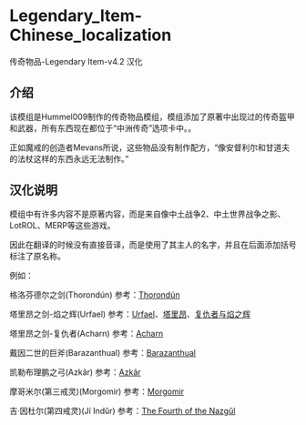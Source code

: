 # Legendary_Item-Chinese_localization
传奇物品-Legendary Item-v4.2 汉化

## 介绍
该模组是Hummel009制作的传奇物品模组，模组添加了原著中出现过的传奇盔甲和武器，所有东西现在都位于“中洲传奇”选项卡中。。

正如魔戒的创造者Mevans所说，这些物品没有制作配方，“像安督利尔和甘道夫的法杖这样的东西永远无法制作。”

## 汉化说明

模组中有许多内容不是原著内容，而是来自像中土战争2、中土世界战争之影、LotROL、MERP等这些游戏。

因此在翻译的时候没有直接音译，而是使用了其主人的名字，并且在后面添加括号标注了原名称。

例如：

格洛芬德尔之剑(Thorondún)   参考：[Thorondún](https://aminoapps.com/c/elvish/page/item/thorondun/Kvg0_70cKIR4aon6rdd24qlBBbKqLXpGbb)

塔里昂之剑-焰之辉(Urfael)   参考：[Urfael](https://shadowofwar.fandom.com/wiki/Urfael)、[塔里昂](https://lotr.huijiwiki.com/wiki/%E5%A1%94%E9%87%8C%E6%98%82)、[复仇者与焰之辉](https://www.gcores.com/articles/93429)

塔里昂之剑-复仇者(Acharn)  参考：[Acharn](https://shadowofwar.fandom.com/wiki/Acharn)

戴因二世的巨斧(Barazanthual)  参考：[Barazanthual](https://lotr.fandom.com/wiki/D%C3%A1in_II)

凯勒布理鹏之弓(Azkâr)  参考：[Azkâr](https://shadowofwar.fandom.com/wiki/Azk%C3%A2r)

摩哥米尔(第三戒灵)(Morgomir)  参考：[Morgomir](https://lotr.fandom.com/wiki/Morgomir)

吉·因杜尔(第四戒灵)(Jí Indûr)  参考：[The Fourth of the Nazgûl](https://notionclubarchives.fandom.com/wiki/The_Fourth_of_the_Nazg%C3%BBl)
